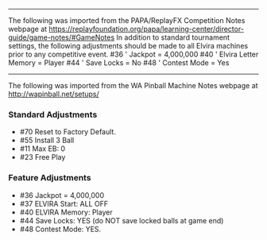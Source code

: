 ***
The following was imported from the PAPA/ReplayFX Competition Notes webpage at https://replayfoundation.org/papa/learning-center/director-guide/game-notes/#GameNotes
In addition to standard tournament settings, the following adjustments should be made to all Elvira machines prior to any competitive event. #36 ' Jackpot = 4,000,000 #40 ' Elvira Letter Memory = Player #44 ' Save Locks = No #48 ' Contest Mode = Yes
***
The following was imported from the WA Pinball Machine Notes webpage at http://wapinball.net/setups/
### Standard Adjustments
-   #70 Reset to Factory Default.
-   #55 Install 3 Ball
-   #11 Max EB: 0
-   #23 Free Play
### Feature Adjustments
-   #36 Jackpot = 4,000,000
-   #37 ELVIRA Start: ALL OFF
-   #40 ELVIRA Memory: Player
-   #44 Save Locks: YES (do NOT save locked balls at game end)
-   #48 Contest Mode: YES.
